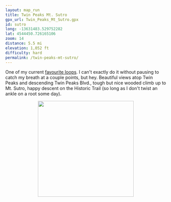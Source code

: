 ```yaml
---
layout: map_run
title: Twin Peaks Mt. Sutro
gpx_url: Twin_Peaks_Mt_Sutro.gpx
id: sutro
long: -13631483.529752282
lat: 4544450.726165106
zoom: 14
distance: 5.5 mi
elevation: 1,052 ft
difficulty: hard
permalink: /twin-peaks-mt-sutro/
---
```

One of my current [favourite loops](/running/). I can't exactly do it without pausing to catch my breath at a couple points, but hey. Beautiful views atop Twin Peaks and descending Twin Peaks Blvd., tough but nice wooded climb up to Mt. Sutro, happy descent on the Historic Trail (so long as I don't twist an ankle on a root some day).

<center>
<img src="https://i.giphy.com/media/Uj67RY9CoDXnBwkney/giphy-downsized-large.gif" width="300">
</center>